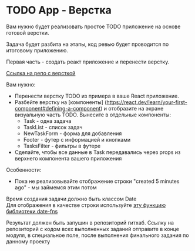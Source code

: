 # **TODO App - Верстка**

Вам нужно будет реализовать простое TODO приложение на основе готовой верстки.

Задача будет разбита на этапы, код ревью будет проводится по итоговому приложению.

Первая часть - создать реакт приложение и перенести верстку.

[Ссылка на репо с версткой](https://github.com/velialiev/todo-template)

Вам нужно:

- Перенести верстку TODO из примера в ваше React приложение.
- Разбейте верстку на [компоненты] (https://react.dev/learn/your-first-component#defining-a-component) и отобразите на экране визуальную часть TODO. Вынесите в отдельные компоненты:
  - Task - одна задача
  - TaskList - список задач
  - NewTaskForm - форма для добавления
  - Footer - футер с информацией и кнопками
  - TasksFilter - фильтры в футере
- Сделайте, чтобы все данные в Task передавались через props из верхнего компонента вашего приложения

Особенности:

- Пока не реализовывайте отображение строки "created 5 minutes ago" - мы займемся этим потом

Время создания задачи должно быть классом Date  
Для отображения в качестве строки используйте [эту функцию библиотеки date-fns](https://date-fns.org/v2.13.0/docs/formatDistanceToNow)

Результат должен быть запушин в репозиторий гитхаб. Ссылку на репозиторий с кодом всех выполненных заданий отправите в конце модуля, в специальное поле, после выполнения финального задания по данному проекту
